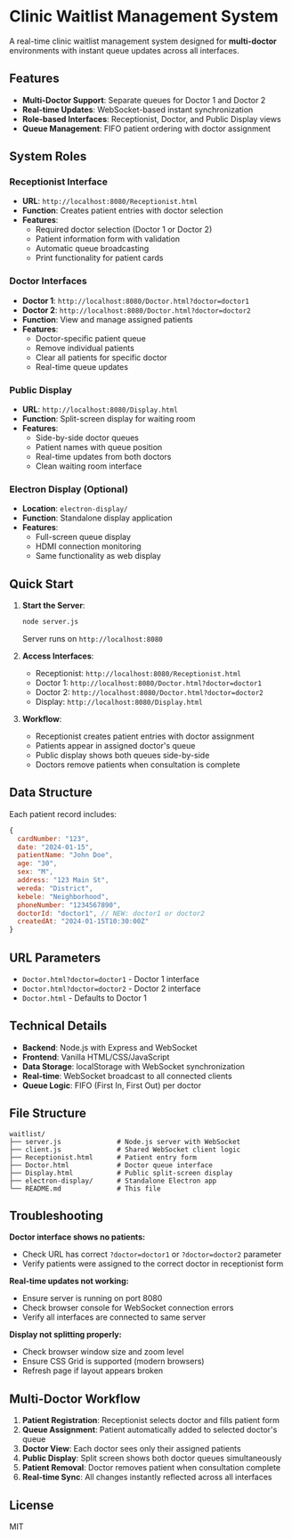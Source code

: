 # Clinic Waitlist Management System

A real-time clinic waitlist management system designed for **multi-doctor** environments with instant queue updates across all interfaces.

## Features

- **Multi-Doctor Support**: Separate queues for Doctor 1 and Doctor 2
- **Real-time Updates**: WebSocket-based instant synchronization
- **Role-based Interfaces**: Receptionist, Doctor, and Public Display views
- **Queue Management**: FIFO patient ordering with doctor assignment

## System Roles

### Receptionist Interface
- **URL**: `http://localhost:8080/Receptionist.html`
- **Function**: Creates patient entries with doctor selection
- **Features**:
  - Required doctor selection (Doctor 1 or Doctor 2)
  - Patient information form with validation
  - Automatic queue broadcasting
  - Print functionality for patient cards

### Doctor Interfaces
- **Doctor 1**: `http://localhost:8080/Doctor.html?doctor=doctor1`
- **Doctor 2**: `http://localhost:8080/Doctor.html?doctor=doctor2`
- **Function**: View and manage assigned patients
- **Features**:
  - Doctor-specific patient queue
  - Remove individual patients
  - Clear all patients for specific doctor
  - Real-time queue updates

### Public Display
- **URL**: `http://localhost:8080/Display.html`
- **Function**: Split-screen display for waiting room
- **Features**:
  - Side-by-side doctor queues
  - Patient names with queue position
  - Real-time updates from both doctors
  - Clean waiting room interface

### Electron Display (Optional)
- **Location**: `electron-display/`
- **Function**: Standalone display application
- **Features**:
  - Full-screen queue display
  - HDMI connection monitoring
  - Same functionality as web display

## Quick Start

1. **Start the Server**:
   ```bash
   node server.js
   ```
   Server runs on `http://localhost:8080`

2. **Access Interfaces**:
   - Receptionist: `http://localhost:8080/Receptionist.html`
   - Doctor 1: `http://localhost:8080/Doctor.html?doctor=doctor1`
   - Doctor 2: `http://localhost:8080/Doctor.html?doctor=doctor2`
   - Display: `http://localhost:8080/Display.html`

3. **Workflow**:
   - Receptionist creates patient entries with doctor assignment
   - Patients appear in assigned doctor's queue
   - Public display shows both queues side-by-side
   - Doctors remove patients when consultation is complete

## Data Structure

Each patient record includes:
```javascript
{
  cardNumber: "123",
  date: "2024-01-15",
  patientName: "John Doe",
  age: "30",
  sex: "M",
  address: "123 Main St",
  wereda: "District",
  kebele: "Neighborhood", 
  phoneNumber: "1234567890",
  doctorId: "doctor1", // NEW: doctor1 or doctor2
  createdAt: "2024-01-15T10:30:00Z"
}
```

## URL Parameters

- `Doctor.html?doctor=doctor1` - Doctor 1 interface
- `Doctor.html?doctor=doctor2` - Doctor 2 interface  
- `Doctor.html` - Defaults to Doctor 1

## Technical Details

- **Backend**: Node.js with Express and WebSocket
- **Frontend**: Vanilla HTML/CSS/JavaScript
- **Data Storage**: localStorage with WebSocket synchronization
- **Real-time**: WebSocket broadcast to all connected clients
- **Queue Logic**: FIFO (First In, First Out) per doctor

## File Structure
```
waitlist/
├── server.js              # Node.js server with WebSocket
├── client.js              # Shared WebSocket client logic
├── Receptionist.html      # Patient entry form
├── Doctor.html            # Doctor queue interface
├── Display.html           # Public split-screen display
├── electron-display/      # Standalone Electron app
└── README.md              # This file
```

## Troubleshooting

**Doctor interface shows no patients:**
- Check URL has correct `?doctor=doctor1` or `?doctor=doctor2` parameter
- Verify patients were assigned to the correct doctor in receptionist form

**Real-time updates not working:**
- Ensure server is running on port 8080
- Check browser console for WebSocket connection errors
- Verify all interfaces are connected to same server

**Display not splitting properly:**
- Check browser window size and zoom level
- Ensure CSS Grid is supported (modern browsers)
- Refresh page if layout appears broken

## Multi-Doctor Workflow

1. **Patient Registration**: Receptionist selects doctor and fills patient form
2. **Queue Assignment**: Patient automatically added to selected doctor's queue  
3. **Doctor View**: Each doctor sees only their assigned patients
4. **Public Display**: Split screen shows both doctor queues simultaneously
5. **Patient Removal**: Doctor removes patient when consultation complete
6. **Real-time Sync**: All changes instantly reflected across all interfaces

## License
MIT 